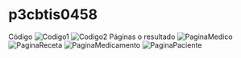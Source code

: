 # p3cbtis0458
Código
![Codigo1](https://github.com/user-attachments/assets/386462f4-dc69-4cfb-8763-b5195fa7ce2b)
![Codigo2](https://github.com/user-attachments/assets/ee99b4e4-52f3-4bd7-9ae2-a3ca3346f9f5)
Páginas o resultado
![PaginaMedico](https://github.com/user-attachments/assets/e0db8d57-9ee4-4623-a332-4b3a058b105a)
![PaginaReceta](https://github.com/user-attachments/assets/b44698e4-0f1d-4ddb-af80-d9e5dede43e1)
![PaginaMedicamento](https://github.com/user-attachments/assets/53e6fc0f-1e6c-4201-a869-12bde09b4c27)
![PaginaPaciente](https://github.com/user-attachments/assets/3428a9b6-c448-43e3-bfca-ad9389e0b16c)
